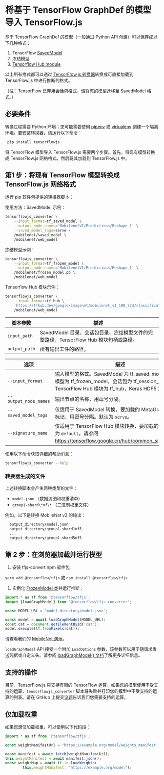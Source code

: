 # 将基于 TensorFlow GraphDef 的模型导入 TensorFlow.js

基于 TensorFlow GraphDef 的模型（一般通过 Python API 创建）可以保存成以下几种格式：

1. TensorFlow [SavedModel](https://www.tensorflow.org/tutorials/keras/save_and_load)
2. <a>冻结模型</a>
3. [Tensorflow Hub module](https://www.tensorflow.org/hub/)

以上所有格式都可以通过 [TensorFlow.js 转换器](https://github.com/tensorflow/tfjs-converter)转换成可直接加载到 TensorFlow.js 中进行推断的格式。

（注：TensorFlow 已弃用会话包格式，请将您的模型迁移至 SavedModel 格式。）

## 必要条件

转换过程需要 Python 环境；您可能需要使用 [pipenv](https://github.com/pypa/pipenv) 或 [virtualenv](https://virtualenv.pypa.io) 创建一个隔离环境。要安装转换器，请运行以下命令：

```bash
 pip install tensorflowjs
```

将 TensorFlow 模型导入 TensorFlow.js 需要两个步骤。首先，将现有模型转换成 TensorFlow.js 网络格式，然后将其加载到 TensorFlow.js 中。

## 第1 步：将现有 TensorFlow 模型转换成 TensorFlow.js 网络格式

运行 pip 软件包提供的转换器脚本：

使用方法：SavedModel 示例：

```bash
tensorflowjs_converter \
    --input_format=tf_saved_model \
    --output_node_names='MobilenetV1/Predictions/Reshape_1' \
    --saved_model_tags=serve \
    /mobilenet/saved_model \
    /mobilenet/web_model
```

冻结模型示例：

```bash
tensorflowjs_converter \
    --input_format=tf_frozen_model \
    --output_node_names='MobilenetV1/Predictions/Reshape_1' \
    /mobilenet/frozen_model.pb \
    /mobilenet/web_model
```

Tensorflow Hub 模块示例：

```bash
tensorflowjs_converter \
    --input_format=tf_hub \
    'https://tfhub.dev/google/imagenet/mobilenet_v1_100_224/classification/1' \
    /mobilenet/web_model
```

脚本参数 | 描述
--- | ---
`input_path` | SavedModel 目录、会话包目录、冻结模型文件的完整路径，TensorFlow Hub 模块句柄或路径。
`output_path` | 所有输出工件的路径。

选项 | 描述
--- | ---
`--input_format` | 输入模型的格式。SavedModel 为 tf_saved_model，冻结模型为 tf_frozen_model，会话包为 tf_session_bundle，TensorFlow Hub 模块为 tf_hub，Keras HDF5 为 keras。
`--output_node_names` | 输出节点的名称，用逗号分隔。
`--saved_model_tags` | 仅适用于 SavedModel 转换，要加载的 MetaGraphDef 的标记，用逗号分隔。默认为 `serve`。
`--signature_name` | 仅适用于 TensorFlow Hub 模块转换，要加载的签名。默认为 `default`。请参阅 https://tensorflow.google.cn/hub/common_signatures/。

使用以下命令获取详细的帮助消息：

```bash
tensorflowjs_converter --help
```

### 转换器生成的文件

上述转换脚本会产生两种类型的文件：

- `model.json` （数据流图和权重清单）
- `group1-shard\*of\*` （二进制权重文件）

例如，以下是转换 MobileNet v2 的输出：

```html
  output_directory/model.json
  output_directory/group1-shard1of5
  ...
  output_directory/group1-shard5of5
```

## 第 2 步：在浏览器加载并运行模型

1. 安装 tfjs-convert npm 软件包

`yarn add @tensorflow/tfjs` 或 `npm install @tensorflow/tfjs`

1. 实例化 [FrozenModel 类](https://github.com/tensorflow/tfjs-converter/blob/master/src/executor/frozen_model.ts)并运行推断：

```js
import * as tf from '@tensorflow/tfjs';
import {loadGraphModel} from '@tensorflow/tfjs-converter';

const MODEL_URL = 'model_directory/model.json';

const model = await loadGraphModel(MODEL_URL);
const cat = document.getElementById('cat');
model.execute(tf.fromPixels(cat));
```

请查看我们的 [MobileNet 演示](https://github.com/tensorflow/tfjs-converter/tree/master/demo/mobilenet)。

`loadGraphModel` API 接受一个附加 `LoadOptions` 参数，该参数可以用于随请求发送凭据或自定义头。请参阅 [loadGraphModel() 文档](https://js.tensorflow.org/api/1.0.0/#loadGraphModel)了解更多详细信息。

## 支持的操作

目前，TensorFlow.js 只支持有限的 TensorFlow 运算。如果您的模型使用不受支持的运算，`tensorflowjs_converter` 脚本将失败并打印您的模型中不受支持的运算的列表。请在 GitHub 上提交[议题](https://github.com/tensorflow/tfjs/issues)告诉我们您需要支持的运算。

## 仅加载权重

如果您想仅加载权重，可以使用以下代码段：

```js
import * as tf from '@tensorflow/tfjs';

const weightManifestUrl = "https://example.org/model/weights_manifest.json";

const manifest = await fetch(weightManifestUrl);
this.weightManifest = await manifest.json();
const weightMap = await tf.io.loadWeights(
        this.weightManifest, "https://example.org/model");
```
